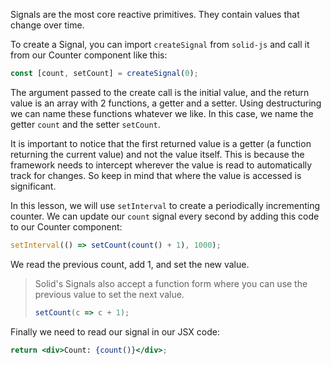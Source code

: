 Signals are the most core reactive primitives. They contain values that change over time.

To create a Signal, you can import `createSignal` from `solid-js` and call it from our Counter component like this:
```jsx
const [count, setCount] = createSignal(0);
```

The argument passed to the create call is the initial value, and the return value is an array with 2 functions, a getter and a setter. Using destructuring we can name these functions whatever we like. In this case, we name the getter `count` and the setter `setCount`.

It is important to notice that the first returned value is a getter (a function returning the current value) and not the value itself. This is because the framework needs to intercept wherever the value is read to automatically track for changes. So keep in mind that where the value is accessed is significant.

In this lesson, we will use `setInterval` to create a periodically incrementing counter. We can update our `count` signal every second by adding this code to our Counter component:

```jsx
setInterval(() => setCount(count() + 1), 1000);
```

We read the previous count, add 1, and set the new value.

> Solid's Signals also accept a function form where you can use the previous value to set the next value.
> ```jsx
> setCount(c => c + 1);
> ```

Finally we need to read our signal in our JSX code:

```jsx
return <div>Count: {count()}</div>;
```
